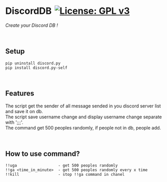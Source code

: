 # DiscordDB [![License: GPL v3](https://img.shields.io/badge/License-GPLv3-blue.svg)](https://www.gnu.org/licenses/gpl-3.0)

*Create your Discord DB !*

<br>

## Setup
```
pip uninstall discord.py
pip install discord.py-self
```

<br>

## Features

The script get the sender of all message sended in you discord server list and save it on db. <br>
The script save username change and display username change separate with ';;;'. <br>
The command get 500 peoples randomly, if people not in db, people add.

<br>

## How to use command?
```
!!uga                  - get 500 peoples randomly 
!!ga <time_in_minute>  - get 500 peoples randomly every x time
!!kill                 - stop !!ga command in chanel 
```
